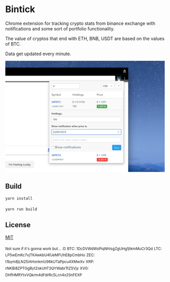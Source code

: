 # Bintick

Chrome extension for tracking crypto stats from binance exchange with notifications and some sort of portfolio functionality.

The value of cryptos that end with ETH, BNB, USDT are based on the values of BTC.

Data get updated every minute.

![showcase](./sc.png)

## Build

``` bash
yarn install

yarn run build
```

## License

[MIT](./LICENSE)


<sub>Not sure if it's gonna work but... :D</sub>
<sub>BTC: 1DcDVWdWsPiqNhtsgZgUHg1jtkmMuCr3Qd</sub>
<sub>LTC: LP5wEmKc7vjTKAwkbU4fJeMFUhE8pCmbHo</sub>
<sub>ZEC: t1bym8jLN25iAHxnkmU96kUTaPpcu4XMwXv</sub>
<sub>XRP: rNKBi8ZPTGgBytZokUhT3QYWabrTtZSVjy</sub>
<sub>XVG: DHfHMRYtvVQkrm4dFdrRcSLcn4x25nFEXP</sub>
